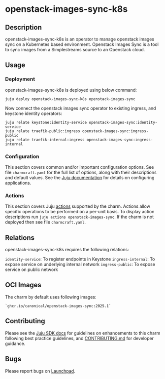 # openstack-images-sync-k8s

## Description

openstack-images-sync-k8s is an operator to manage openstack images sync on a Kubernetes based environment.
Openstack Images Sync is a tool to sync images from a Simplestreams source to an Openstack cloud.

## Usage

### Deployment

openstack-images-sync-k8s is deployed using below command:

    juju deploy openstack-images-sync-k8s openstack-images-sync

Now connect the openstack images sync operator to existing ingress,
and keystone identity operators:

    juju relate keystone:identity-service openstack-images-sync:identity-service
    juju relate traefik-public:ingress openstack-images-sync:ingress-public
    juju relate traefik-internal:ingress openstack-images-sync:ingress-internal

### Configuration

This section covers common and/or important configuration options. See file
`charmcraft.yaml` for the full list of options, along with their descriptions and
default values. See the [Juju documentation][juju-docs-config-apps] for details
on configuring applications.

### Actions

This section covers Juju [actions][juju-docs-actions] supported by the charm.
Actions allow specific operations to be performed on a per-unit basis. To
display action descriptions run `juju actions openstack-images-sync`. If the charm is not
deployed then see file `charmcraft.yaml`.

## Relations

openstack-images-sync-k8s requires the following relations:

`identity-service`: To register endpoints in Keystone
`ingress-internal`: To expose service on underlying internal network
`ingress-public`: To expose service on public network

## OCI Images

The charm by default uses following images:

    `ghcr.io/canonical/openstack-images-sync:2025.1`

## Contributing

Please see the [Juju SDK docs](https://juju.is/docs/sdk) for guidelines
on enhancements to this charm following best practice guidelines, and
[CONTRIBUTING.md](contributors-guide) for developer guidance.

## Bugs

Please report bugs on [Launchpad][lp-bugs-charm-ois-k8s].

<!-- LINKS -->

[contributors-guide]: https://opendev.org/openstack/sunbeam-charms/src/branch/main/charms/openstack-images-sync-k8s/CONTRIBUTING.md
[juju-docs-actions]: https://jaas.ai/docs/actions
[juju-docs-config-apps]: https://juju.is/docs/configuring-applications
[lp-bugs-charm-ois-k8s]: https://bugs.launchpad.net/sunbeam-charms/+filebug
